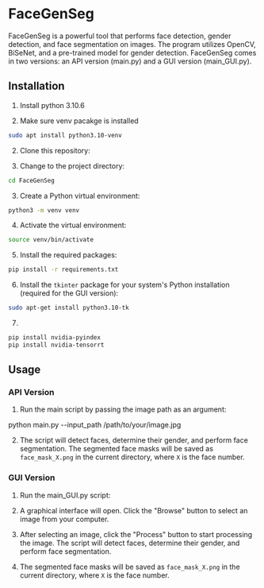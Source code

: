 # FaceGenSeg

FaceGenSeg is a powerful tool that performs face detection, gender detection, and face segmentation on images. The program utilizes OpenCV, BiSeNet, and a pre-trained model for gender detection. FaceGenSeg comes in two versions: an API version (main.py) and a GUI version (main_GUI.py).

## Installation

1. Install python 3.10.6


2. Make sure venv pacakge is installed
```bash
sudo apt install python3.10-venv
```

2. Clone this repository:

3. Change to the project directory:

```bash
cd FaceGenSeg
```

3. Create a Python virtual environment:

```bash
python3 -m venv venv
```

4. Activate the virtual environment:

```bash
source venv/bin/activate
```

5. Install the required packages:

```bash
pip install -r requirements.txt
```

6. Install the `tkinter` package for your system's Python installation (required for the GUI version):

```bash
sudo apt-get install python3.10-tk
```

7. 

```bash
pip install nvidia-pyindex
pip install nvidia-tensorrt
```

## Usage

### API Version

1. Run the main script by passing the image path as an argument:

python main.py --input_path /path/to/your/image.jpg


2. The script will detect faces, determine their gender, and perform face segmentation. The segmented face masks will be saved as `face_mask_X.png` in the current directory, where `X` is the face number.

### GUI Version

1. Run the main_GUI.py script:

2. A graphical interface will open. Click the "Browse" button to select an image from your computer.

3. After selecting an image, click the "Process" button to start processing the image. The script will detect faces, determine their gender, and perform face segmentation.

4. The segmented face masks will be saved as `face_mask_X.png` in the current directory, where `X` is the face number.
